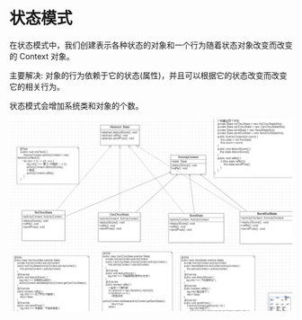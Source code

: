 #  状态模式

在状态模式中，我们创建表示各种状态的对象和一个行为随着状态对象改变而改变的 Context 对象。

主要解决:  对象的行为依赖于它的状态(属性)，并且可以根据它的状态改变而改变它的相关行为。

状态模式会增加系统类和对象的个数。

![img.png](img.png)